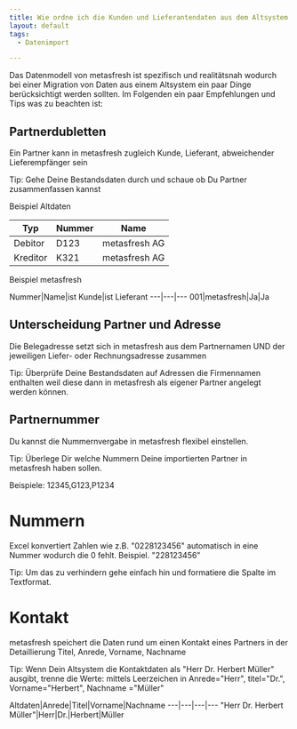 ```yaml
---
title: Wie ordne ich die Kunden und Lieferantendaten aus dem Altsystem am besten zu?
layout: default
tags:
  - Datenimport

---
```


Das Datenmodell von metasfresh ist spezifisch und realitätsnah wodurch bei einer Migration von Daten aus einem Altsystem ein paar Dinge berücksichtigt werden sollten.
Im Folgenden ein paar Empfehlungen und Tips was zu beachten ist:

## Partnerdubletten 
Ein Partner kann in metasfresh zugleich Kunde, Lieferant, abweichender Lieferempfänger sein

Tip: Gehe Deine Bestandsdaten durch und schaue ob Du Partner zusammenfassen kannst

Beispiel Altdaten

Typ|Nummer|Name
---|---|---
Debitor|D123|metasfresh AG
Kreditor|K321|metasfresh AG

Beispiel metasfresh

Nummer|Name|ist Kunde|ist Lieferant
---|---|---
001|metasfresh|Ja|Ja


			
## Unterscheidung Partner und Adresse
Die Belegadresse setzt sich in metasfresh aus dem Partnernamen UND der jeweiligen Liefer- oder Rechnungsadresse zusammen

Tip: Überprüfe Deine Bestandsdaten auf Adressen die Firmennamen enthalten weil diese dann in metasfresh als eigener Partner angelegt werden können.

			
## Partnernummer
Du kannst die Nummernvergabe in metasfresh flexibel einstellen.

Tip: Überlege Dir welche Nummern Deine importierten Partner in metasfresh haben sollen.

Beispiele: 12345,G123,P1234
		
# Nummern	
Excel konvertiert Zahlen wie z.B. "0228123456" automatisch in eine Nummer wodurch die 0 fehlt. Beispiel. "228123456"

Tip: Um das zu verhindern gehe einfach hin und formatiere die Spalte im Textformat.
	
# Kontakt
metasfresh speichert die Daten rund um einen Kontakt eines Partners in der Detaillierung Titel, Anrede, Vorname, Nachname

Tip: Wenn Dein Altsystem die Kontaktdaten als "Herr Dr. Herbert Müller" ausgibt, trenne die Werte:
 mittels Leerzeichen in Anrede="Herr", titel="Dr.", Vorname="Herbert", Nachname ="Müller"

Altdaten|Anrede|Titel|Vorname|Nachname
---|---|---|---
"Herr Dr. Herbert Müller"|Herr|Dr.|Herbert|Müller

